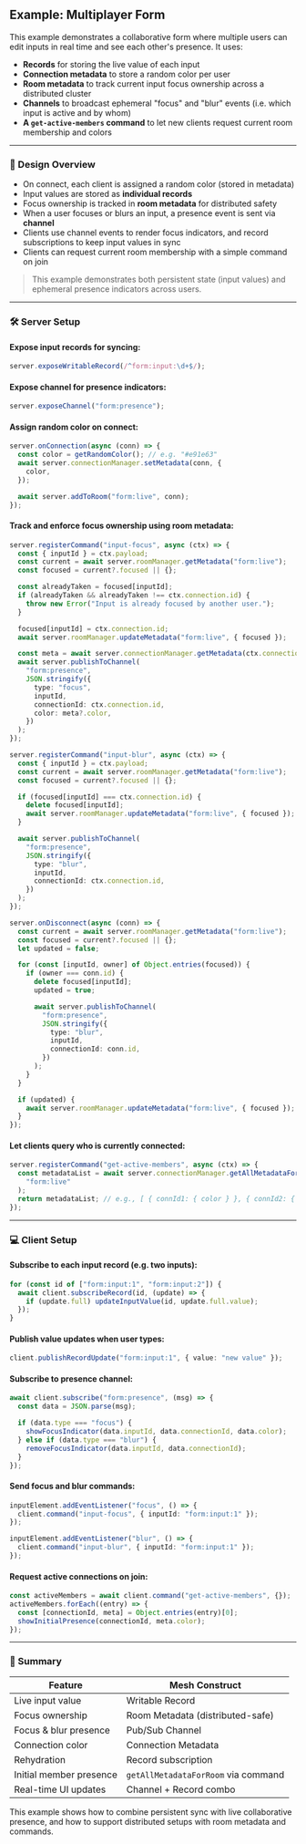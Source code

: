 ## Example: Multiplayer Form

This example demonstrates a collaborative form where multiple users can edit inputs in real time and see each other's presence. It uses:

- **Records** for storing the live value of each input
- **Connection metadata** to store a random color per user
- **Room metadata** to track current input focus ownership across a distributed cluster
- **Channels** to broadcast ephemeral "focus" and "blur" events (i.e. which input is active and by whom)
- **A `get-active-members` command** to let new clients request current room membership and colors

---

### 🧠 Design Overview

- On connect, each client is assigned a random color (stored in metadata)
- Input values are stored as **individual records**
- Focus ownership is tracked in **room metadata** for distributed safety
- When a user focuses or blurs an input, a presence event is sent via **channel**
- Clients use channel events to render focus indicators, and record subscriptions to keep input values in sync
- Clients can request current room membership with a simple command on join

> This example demonstrates both persistent state (input values) and ephemeral presence indicators across users.

---

### 🛠 Server Setup

#### Expose input records for syncing:

```ts
server.exposeWritableRecord(/^form:input:\d+$/);
```

#### Expose channel for presence indicators:

```ts
server.exposeChannel("form:presence");
```

#### Assign random color on connect:

```ts
server.onConnection(async (conn) => {
  const color = getRandomColor(); // e.g. "#e91e63"
  await server.connectionManager.setMetadata(conn, {
    color,
  });

  await server.addToRoom("form:live", conn);
});
```

#### Track and enforce focus ownership using room metadata:

```ts
server.registerCommand("input-focus", async (ctx) => {
  const { inputId } = ctx.payload;
  const current = await server.roomManager.getMetadata("form:live");
  const focused = current?.focused || {};

  const alreadyTaken = focused[inputId];
  if (alreadyTaken && alreadyTaken !== ctx.connection.id) {
    throw new Error("Input is already focused by another user.");
  }

  focused[inputId] = ctx.connection.id;
  await server.roomManager.updateMetadata("form:live", { focused });

  const meta = await server.connectionManager.getMetadata(ctx.connection);
  await server.publishToChannel(
    "form:presence",
    JSON.stringify({
      type: "focus",
      inputId,
      connectionId: ctx.connection.id,
      color: meta?.color,
    })
  );
});

server.registerCommand("input-blur", async (ctx) => {
  const { inputId } = ctx.payload;
  const current = await server.roomManager.getMetadata("form:live");
  const focused = current?.focused || {};

  if (focused[inputId] === ctx.connection.id) {
    delete focused[inputId];
    await server.roomManager.updateMetadata("form:live", { focused });
  }

  await server.publishToChannel(
    "form:presence",
    JSON.stringify({
      type: "blur",
      inputId,
      connectionId: ctx.connection.id,
    })
  );
});

server.onDisconnect(async (conn) => {
  const current = await server.roomManager.getMetadata("form:live");
  const focused = current?.focused || {};
  let updated = false;

  for (const [inputId, owner] of Object.entries(focused)) {
    if (owner === conn.id) {
      delete focused[inputId];
      updated = true;

      await server.publishToChannel(
        "form:presence",
        JSON.stringify({
          type: "blur",
          inputId,
          connectionId: conn.id,
        })
      );
    }
  }

  if (updated) {
    await server.roomManager.updateMetadata("form:live", { focused });
  }
});
```

#### Let clients query who is currently connected:

```ts
server.registerCommand("get-active-members", async (ctx) => {
  const metadataList = await server.connectionManager.getAllMetadataForRoom(
    "form:live"
  );
  return metadataList; // e.g., [ { connId1: { color } }, { connId2: { color } }, ... ]
});
```

---

### 💻 Client Setup

#### Subscribe to each input record (e.g. two inputs):

```ts
for (const id of ["form:input:1", "form:input:2"]) {
  await client.subscribeRecord(id, (update) => {
    if (update.full) updateInputValue(id, update.full.value);
  });
}
```

#### Publish value updates when user types:

```ts
client.publishRecordUpdate("form:input:1", { value: "new value" });
```

#### Subscribe to presence channel:

```ts
await client.subscribe("form:presence", (msg) => {
  const data = JSON.parse(msg);

  if (data.type === "focus") {
    showFocusIndicator(data.inputId, data.connectionId, data.color);
  } else if (data.type === "blur") {
    removeFocusIndicator(data.inputId, data.connectionId);
  }
});
```

#### Send focus and blur commands:

```ts
inputElement.addEventListener("focus", () => {
  client.command("input-focus", { inputId: "form:input:1" });
});

inputElement.addEventListener("blur", () => {
  client.command("input-blur", { inputId: "form:input:1" });
});
```

#### Request active connections on join:

```ts
const activeMembers = await client.command("get-active-members", {});
activeMembers.forEach((entry) => {
  const [connectionId, meta] = Object.entries(entry)[0];
  showInitialPresence(connectionId, meta.color);
});
```

---

### 📌 Summary

| Feature                 | Mesh Construct                      |
| ----------------------- | ----------------------------------- |
| Live input value        | Writable Record                     |
| Focus ownership         | Room Metadata (distributed-safe)    |
| Focus & blur presence   | Pub/Sub Channel                     |
| Connection color        | Connection Metadata                 |
| Rehydration             | Record subscription                 |
| Initial member presence | `getAllMetadataForRoom` via command |
| Real-time UI updates    | Channel + Record combo              |

This example shows how to combine persistent sync with live collaborative presence, and how to support distributed setups with room metadata and commands.

